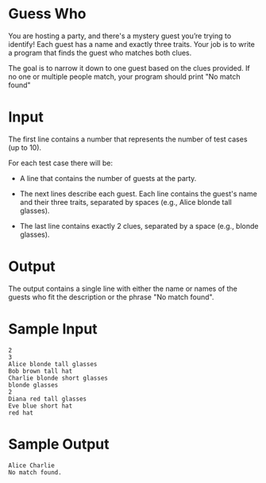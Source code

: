 # Guess Who

You are hosting a party, and there's a mystery guest you’re trying to identify! Each guest has a name and exactly three traits. Your job is to write a program that finds the guest who matches both clues.

The goal is to narrow it down to one guest based on the clues provided. If no one or multiple people match, your program should print "No match found"


# Input

The first line contains a number that represents the number of test cases (up to 10).

For each test case there will be:

 - A line that contains the number of guests at the party.

 - The next lines describe each guest. Each line contains the guest's name and their three traits, separated by spaces (e.g., Alice blonde tall glasses).

 - The last line contains exactly 2 clues, separated by a space (e.g., blonde glasses).

# Output

The output contains a single line with either the name or names of the guests who fit the description or the phrase "No match found".

# Sample Input
```
2
3  
Alice blonde tall glasses  
Bob brown tall hat  
Charlie blonde short glasses  
blonde glasses  
2  
Diana red tall glasses  
Eve blue short hat  
red hat  
```
# Sample Output
```
Alice Charlie
No match found.  
```